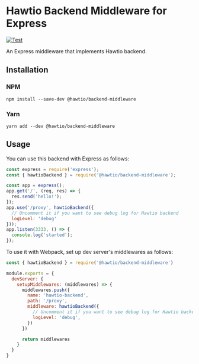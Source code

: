 # Hawtio Backend Middleware for Express

[![Test](https://github.com/hawtio/hawtio-backend-middleware/actions/workflows/test.yml/badge.svg)](https://github.com/hawtio/hawtio-backend-middleware/actions/workflows/test.yml)

An Express middleware that implements Hawtio backend.

## Installation

### NPM

```
npm install --save-dev @hawtio/backend-middleware
```

### Yarn

```
yarn add --dev @hawtio/backend-middleware
```

## Usage

You can use this backend with Express as follows:

```javascript
const express = require('express');
const { hawtioBackend } = require('@hawtio/backend-middleware');

const app = express();
app.get('/', (req, res) => {
  res.send('hello!');
});
app.use('/proxy', hawtioBackend({
  // Uncomment it if you want to see debug log for Hawtio backend
  logLevel: 'debug'
}));
app.listen(3333, () => {
  console.log('started');
});
```

To use it with Webpack, set up dev server's middlewares as follows:
```javascript
const { hawtioBackend } = require('@hawtio/backend-middleware')

module.exports = {
  devServer: {
    setupMiddlewares: (middlewares) => {
      middlewares.push({
        name: 'hawtio-backend',
        path: '/proxy',
        middleware: hawtioBackend({
          // Uncomment it if you want to see debug log for Hawtio backend
          logLevel: 'debug',
        })
      })

      return middlewares
    }
  }
}
```
